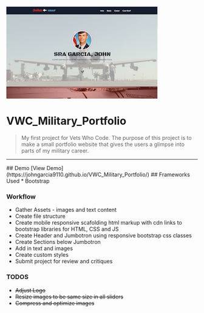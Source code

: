 ![John Garcia Military Portfolio Thumbnail](/img/thumbnail.jpg)

# VWC_Military_Portfolio

>My first project for Vets Who Code. The purpose of this project is to make a small portfolio website that gives the users a glimpse into parts of my military career.

<hr>
## Demo
[View Demo](https://johngarcia9110.github.io/VWC_Military_Portfolio/)
## Frameworks Used
* Bootstrap

### Workflow
* Gather Assets - images and text content
* Create file structure
* Create mobile responsive scafolding html markup with cdn links to bootstrap libraries for HTML, CSS and JS
* Create Header and Jumbotron using responsive bootstrap css classes 
* Create Sections below Jumbotron
* Add in text and images
* Create custom styles
* Submit project for review and critiques

### TODOS
* ~~Adjust Logo~~
* ~~Resize images to be same size in all sliders~~
* ~~Compress and optimize images~~



